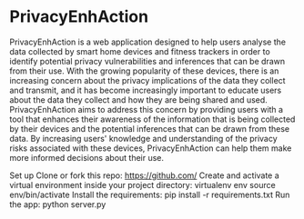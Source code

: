 # PrivacyEnhAction

PrivacyEnhAction is a web application designed to help users analyse the data collected by smart home devices and fitness trackers in order to identify potential privacy vulnerabilities and inferences that can be drawn from their use. With the growing popularity of these devices, there is an increasing concern about the privacy implications of the data they collect and transmit, and it has become increasingly important to educate users about the data they collect and how they are being shared and used. PrivacyEnhAction aims to address this concern by providing users with a tool that enhances their awareness of the information that is being collected by their devices and the potential inferences that can be drawn from these data. By increasing users' knowledge and understanding of the privacy risks associated with these devices, PrivacyEnhAction can help them make more informed decisions about their use. 

Set up
Clone or fork this repo:
https://github.com/
Create and activate a virtual environment inside your project directory:
virtualenv env
source env/bin/activate
Install the requirements:
pip install -r requirements.txt
Run the app:
python server.py
